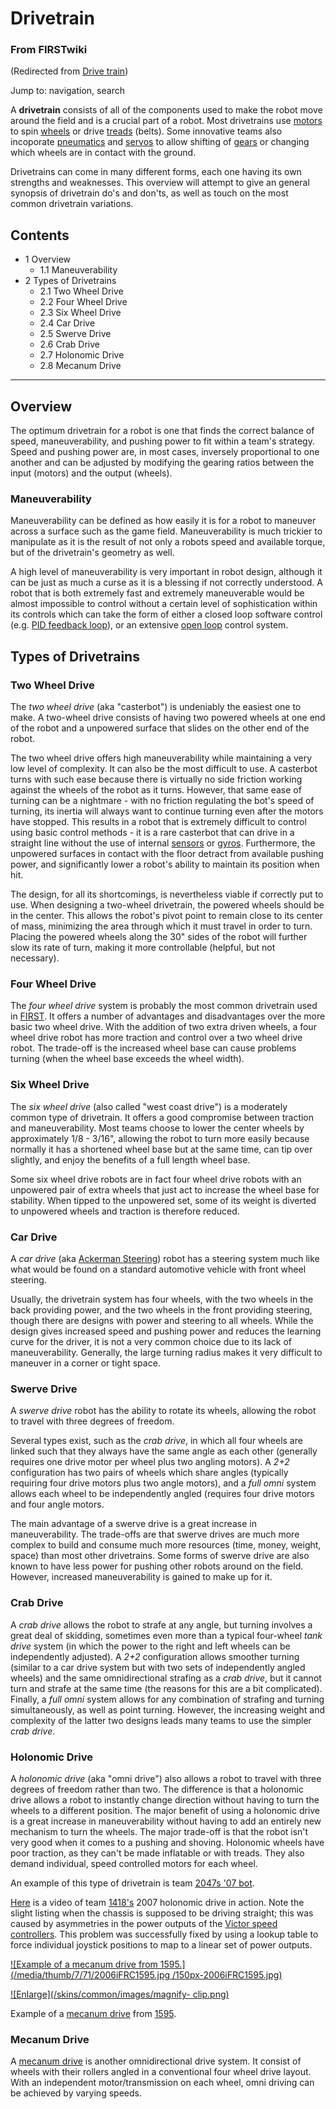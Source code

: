 

# Drivetrain

### From FIRSTwiki

(Redirected from [Drive train](/index.php?title=Drive_train&redirect=no "Drive
train" ))

Jump to: navigation, search

A **drivetrain** consists of all of the components used to make the robot move
around the field and is a crucial part of a robot. Most drivetrains use
[motors](/index.php/Motor "Motor" ) to spin [wheels](/index.php/Wheel "Wheel"
) or drive [treads](/index.php/Tread "Tread" ) (belts). Some innovative teams
also incoporate [pneumatics](/index.php/Pneumatics "Pneumatics" ) and
[servos](/index.php/Servo "Servo" ) to allow shifting of
[gears](/index.php/Gear "Gear" ) or changing which wheels are in contact with
the ground.

Drivetrains can come in many different forms, each one having its own
strengths and weaknesses. This overview will attempt to give an general
synopsis of drivetrain do's and don'ts, as well as touch on the most common
drivetrain variations.

## Contents

  * 1 Overview
    * 1.1 Maneuverability
  * 2 Types of Drivetrains
    * 2.1 Two Wheel Drive
    * 2.2 Four Wheel Drive
    * 2.3 Six Wheel Drive
    * 2.4 Car Drive
    * 2.5 Swerve Drive
    * 2.6 Crab Drive
    * 2.7 Holonomic Drive
    * 2.8 Mecanum Drive  
---  
  

## Overview

The optimum drivetrain for a robot is one that finds the correct balance of
speed, maneuverability, and pushing power to fit within a team's strategy.
Speed and pushing power are, in most cases, inversely proportional to one
another and can be adjusted by modifying the gearing ratios between the input
(motors) and the output (wheels).


### Maneuverability

Maneuverability can be defined as how easily it is for a robot to maneuver
across a surface such as the game field. Maneuverability is much trickier to
manipulate as it is the result of not only a robots speed and available
torque, but of the drivetrain's geometry as well.

A high level of maneuverability is very important in robot design, although it
can be just as much a curse as it is a blessing if not correctly understood. A
robot that is both extremely fast and extremely maneuverable would be almost
impossible to control without a certain level of sophistication within its
controls which can take the form of either a closed loop software control
(e.g. [PID feedback loop](/index.php/PID_feedback_loop "PID feedback loop" )),
or an extensive [open loop](/index.php/Open_loop "Open loop" ) control system.


## Types of Drivetrains


### Two Wheel Drive

The _two wheel drive_ (aka "casterbot") is undeniably the easiest one to make.
A two-wheel drive consists of having two powered wheels at one end of the
robot and a unpowered surface that slides on the other end of the robot.

The two wheel drive offers high maneuverability while maintaining a very low
level of complexity. It can also be the most difficult to use. A casterbot
turns with such ease because there is virtually no side friction working
against the wheels of the robot as it turns. However, that same ease of
turning can be a nightmare - with no friction regulating the bot's speed of
turning, its inertia will always want to continue turning even after the
motors have stopped. This results in a robot that is extremely difficult to
control using basic control methods - it is a rare casterbot that can drive in
a straight line without the use of internal [sensors](/index.php/Sensor
"Sensor" ) or [gyros](/index.php/Gyro "Gyro" ). Furthermore, the unpowered
surfaces in contact with the floor detract from available pushing power, and
significantly lower a robot's ability to maintain its position when hit.

The design, for all its shortcomings, is nevertheless viable if correctly put
to use. When designing a two-wheel drivetrain, the powered wheels should be in
the center. This allows the robot's pivot point to remain close to its center
of mass, minimizing the area through which it must travel in order to turn.
Placing the powered wheels along the 30" sides of the robot will further slow
its rate of turn, making it more controllable (helpful, but not necessary).


### Four Wheel Drive

The _four wheel drive_ system is probably the most common drivetrain used in
[FIRST](/index.php/FIRST "FIRST" ). It offers a number of advantages and
disadvantages over the more basic two wheel drive. With the addition of two
extra driven wheels, a four wheel drive robot has more traction and control
over a two wheel drive robot. The trade-off is the increased wheel base can
cause problems turning (when the wheel base exceeds the wheel width).


### Six Wheel Drive

The _six wheel drive_ (also called "west coast drive") is a moderately common
type of drivetrain. It offers a good compromise between traction and
maneuverability. Most teams choose to lower the center wheels by approximately
1/8 - 3/16", allowing the robot to turn more easily because normally it has a
shortened wheel base but at the same time, can tip over slightly, and enjoy
the benefits of a full length wheel base.

Some six wheel drive robots are in fact four wheel drive robots with an
unpowered pair of extra wheels that just act to increase the wheel base for
stability. When tipped to the unpowered set, some of its weight is diverted to
unpowered wheels and traction is therefore reduced.


### Car Drive

A _car drive_ (aka [Ackerman
Steering](http://en.wikipedia.org/wiki/Ackermann_steering_geometry
"http://en.wikipedia.org/wiki/Ackermann_steering_geometry" )) robot has a
steering system much like what would be found on a standard automotive vehicle
with front wheel steering.

Usually, the drivetrain system has four wheels, with the two wheels in the
back providing power, and the two wheels in the front providing steering,
though there are designs with power and steering to all wheels. While the
design gives increased speed and pushing power and reduces the learning curve
for the driver, it is not a very common choice due to its lack of
maneuverability. Generally, the large turning radius makes it very difficult
to maneuver in a corner or tight space.


### Swerve Drive

A _swerve drive_ robot has the ability to rotate its wheels, allowing the
robot to travel with three degrees of freedom.

Several types exist, such as the _crab drive_, in which all four wheels are
linked such that they always have the same angle as each other (generally
requires one drive motor per wheel plus two angling motors). A _2+2_
configuration has two pairs of wheels which share angles (typically requiring
four drive motors plus two angle motors), and a _full omni_ system allows each
wheel to be independently angled (requires four drive motors and four angle
motors.

The main advantage of a swerve drive is a great increase in maneuverability.
The trade-offs are that swerve drives are much more complex to build and
consume much more resources (time, money, weight, space) than most other
drivetrains. Some forms of swerve drive are also known to have less power for
pushing other robots around on the field. However, increased maneuverability
is gained to make up for it.


### Crab Drive

A _crab drive_ allows the robot to strafe at any angle, but turning involves a
great deal of skidding, sometimes even more than a typical four-wheel _tank
drive_ system (in which the power to the right and left wheels can be
independently adjusted). A _2+2_ configuration allows smoother turning
(similar to a car drive system but with two sets of independently angled
wheels) and the same omnidirectional strafing as a _crab drive_, but it cannot
turn and strafe at the same time (the reasons for this are a bit complicated).
Finally, a _full omni_ system allows for any combination of strafing and
turning simultaneously, as well as point turning. However, the increasing
weight and complexity of the latter two designs leads many teams to use the
simpler _crab drive_.


### Holonomic Drive

A _holonomic drive_ (aka "omni drive") also allows a robot to travel with
three degrees of freedom rather than two. The difference is that a holonomic
drive allows a robot to instantly change direction without having to turn the
wheels to a different position. The major benefit of using a holonomic drive
is a great increase in maneuverability without having to add an entirely new
mechanism to turn the wheels. The major trade-off is that the robot isn't very
good when it comes to a pushing and shoving. Holonomic wheels have poor
traction, as they can't be made inflatable or with treads. They also demand
individual, speed controlled motors for each wheel.

An example of this type of drivetrain is team [2047s '07
bot](/media/0/09/2047_holonomic.jpg "2047 holonomic.jpg" ).

[Here](http://www.youtube.com/watch?v=CTlAf0c9KfA
"http://www.youtube.com/watch?v=CTlAf0c9KfA" ) is a video of team
[1418's](/index.php/1418 "1418" ) 2007 holonomic drive in action. Note the
slight listing when the chassis is supposed to be driving straight; this was
caused by asymmetries in the power outputs of the [Victor speed
controllers](/index.php/Victor_884 "Victor 884" ). This problem was
successfully fixed by using a lookup table to force individual joystick
positions to map to a linear set of power outputs.

[![Example of a mecanum drive from 1595.](/media/thumb/7/71/2006iFRC1595.jpg
/150px-2006iFRC1595.jpg)](/index.php/Image:2006iFRC1595.jpg "Example of a
mecanum drive from 1595." )

[![Enlarge](/skins/common/images/magnify-
clip.png)](/index.php/Image:2006iFRC1595.jpg "Enlarge" )

Example of a [mecanum drive](/index.php/Mecanum_wheel "Mecanum wheel" ) from
[1595](/index.php?title=1595&action=edit "1595" ).


### Mecanum Drive

A [mecanum drive](/index.php/Mecanum_wheel "Mecanum wheel" ) is another
omnidirectional drive system. It consist of wheels with their rollers angled
in a conventional four wheel drive layout. With an independent
motor/transmission on each wheel, omni driving can be achieved by varying
speeds.

